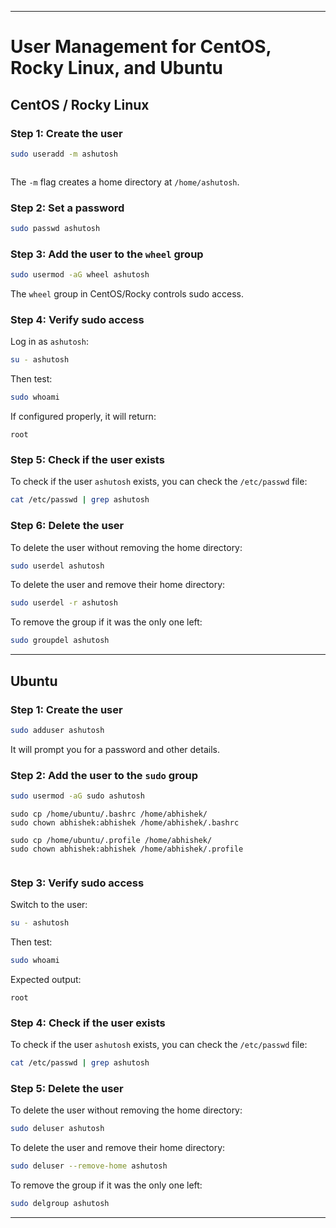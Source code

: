 
---

# User Management for CentOS, Rocky Linux, and Ubuntu

## CentOS / Rocky Linux

### Step 1: Create the user
```bash
sudo useradd -m ashutosh
```

```
```
The `-m` flag creates a home directory at `/home/ashutosh`.

### Step 2: Set a password
```bash
sudo passwd ashutosh
```

### Step 3: Add the user to the `wheel` group
```bash
sudo usermod -aG wheel ashutosh
```
The `wheel` group in CentOS/Rocky controls sudo access.

### Step 4: Verify sudo access
Log in as `ashutosh`:
```bash
su - ashutosh
```

Then test:
```bash
sudo whoami
```

If configured properly, it will return:
```
root
```

### Step 5: Check if the user exists
To check if the user `ashutosh` exists, you can check the `/etc/passwd` file:
```bash
cat /etc/passwd | grep ashutosh
```

### Step 6: Delete the user
To delete the user without removing the home directory:
```bash
sudo userdel ashutosh
```

To delete the user and remove their home directory:
```bash
sudo userdel -r ashutosh
```

To remove the group if it was the only one left:
```bash
sudo groupdel ashutosh
```

---

## Ubuntu

### Step 1: Create the user
```bash
sudo adduser ashutosh
```
It will prompt you for a password and other details.

### Step 2: Add the user to the `sudo` group
```bash
sudo usermod -aG sudo ashutosh
```

```
sudo cp /home/ubuntu/.bashrc /home/abhishek/
sudo chown abhishek:abhishek /home/abhishek/.bashrc

sudo cp /home/ubuntu/.profile /home/abhishek/
sudo chown abhishek:abhishek /home/abhishek/.profile


```

### Step 3: Verify sudo access
Switch to the user:
```bash
su - ashutosh
```

Then test:
```bash
sudo whoami
```

Expected output:
```
root
```

### Step 4: Check if the user exists
To check if the user `ashutosh` exists, you can check the `/etc/passwd` file:
```bash
cat /etc/passwd | grep ashutosh
```

### Step 5: Delete the user
To delete the user without removing the home directory:
```bash
sudo deluser ashutosh
```

To delete the user and remove their home directory:
```bash
sudo deluser --remove-home ashutosh
```

To remove the group if it was the only one left:
```bash
sudo delgroup ashutosh
```

---
